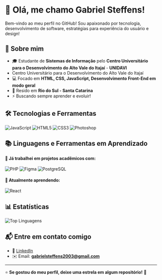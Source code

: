# 👋 Olá, me chamo Gabriel Steffens!

Bem-vindo ao meu perfil no GitHub! Sou apaixonado por tecnologia, desenvolvimento de software, estratégias para experiência do usuário e design!

## 🚀 Sobre mim
- 🎓 Estudante de **Sistemas de Informação** pelo **Centro Universitário para o Desenvolvimento do Alto Vale do Itajaí** - **UNIDAVI**
- Centro Universitário para o Desenvolvimento do Alto Vale do Itajaí
- 💻 Focado em **HTML, CSS, JavaScript, Desenvolvimento Front-End em modo geral**
- 📍 Resido em **Rio do Sul - Santa Catarina**
- ⚡ Buscando sempre aprender e evoluir!

## 🛠 Tecnologias e Ferramentas

![JavaScript](https://img.shields.io/badge/JavaScript-F7DF1E?style=for-the-badge&logo=javascript&logoColor=black) 
![HTML5](https://img.shields.io/badge/HTML5-E34F26?style=for-the-badge&logo=html5&logoColor=white) 
![CSS3](https://img.shields.io/badge/CSS3-1572B6?style=for-the-badge&logo=css3&logoColor=white)
![Photoshop](https://img.shields.io/badge/Adobe%20Photoshop-31A8FF?style=for-the-badge&logo=Adobe%20Photoshop&logoColor=black)

## 📚 Linguagens e Ferramentas em Aprendizado

#### 📌 Já trabalhei em projetos acadêmicos com:
![PHP](https://img.shields.io/badge/PHP-777BB4?style=for-the-badge&logo=php&logoColor=white) 
![Figma](https://img.shields.io/badge/Figma-F24E1E?style=for-the-badge&logo=figma&logoColor=white) 
![PostgreSQL](https://img.shields.io/badge/PostgreSQL-316192?style=for-the-badge&logo=postgresql&logoColor=white)

#### 📌 Atualmente aprendendo:
![React](https://img.shields.io/badge/React-20232A?style=for-the-badge&logo=react&logoColor=61DAFB)

## 📊 Estatísticas
![Top Linguagens](https://github-readme-stats.vercel.app/api/top-langs/?username=gabste8831&layout=compact&theme=dracula)

## 📬 Entre em contato comigo
- 💼 [LinkedIn](https://www.linkedin.com/in/gabriel-steffens-619657287/)
- ✉️ Email: **gabrielsteffens2003@gmail.com**

---
⭐️ **Se gostou do meu perfil, deixe uma estrela em algum repositório!** 🚀
